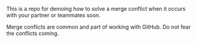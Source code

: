This is a repo for demoing how to solve a merge conflict when it occurs with your partner or teammates soon.

Merge conflicts are common and part of working with GitHub. Do not fear the conflicts coming.
